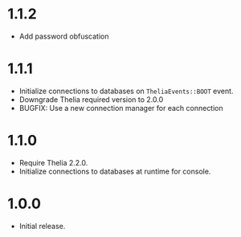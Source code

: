 # 1.1.2
- Add password obfuscation

# 1.1.1
- Initialize connections to databases on `TheliaEvents::BOOT` event.
- Downgrade Thelia required version to 2.0.0
- BUGFIX: Use a new connection manager for each connection

# 1.1.0
- Require Thelia 2.2.0.
- Initialize connections to databases at runtime for console.

# 1.0.0
- Initial release.
